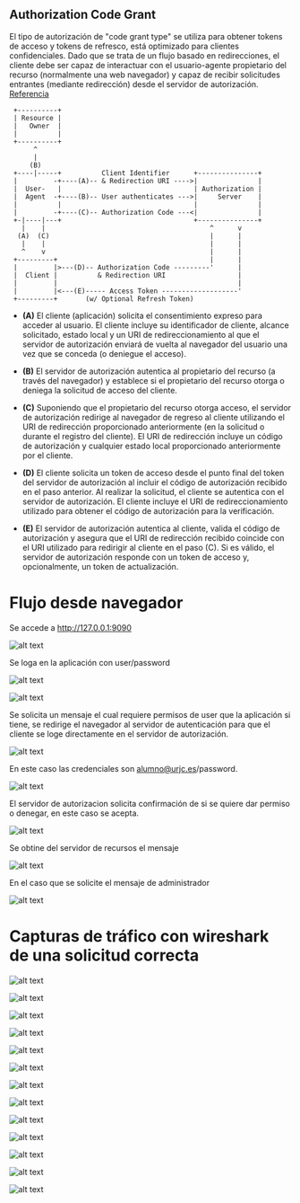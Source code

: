 ## Authorization Code Grant

El tipo de autorización de "code grant type" se utiliza para obtener tokens de acceso y tokens de refresco, está optimizado para clientes confidenciales.
Dado que se trata de un flujo basado en redirecciones, el cliente debe ser capaz de interactuar con el usuario-agente propietario del recurso (normalmente una web navegador) y capaz de recibir solicitudes entrantes (mediante redirección) desde el servidor de autorización. 
[Referencia](https://tools.ietf.org/html/rfc6749#section-4.1)

     +----------+
     | Resource |
     |   Owner  |
     |          |
     +----------+
          ^
          |
         (B)
     +----|-----+          Client Identifier      +---------------+
     |         -+----(A)-- & Redirection URI ---->|               |
     |  User-   |                                 | Authorization |
     |  Agent  -+----(B)-- User authenticates --->|     Server    |
     |          |                                 |               |
     |         -+----(C)-- Authorization Code ---<|               |
     +-|----|---+                                 +---------------+
       |    |                                         ^      v
      (A)  (C)                                        |      |
       |    |                                         |      |
       ^    v                                         |      |
     +---------+                                      |      |
     |         |>---(D)-- Authorization Code ---------'      |
     |  Client |          & Redirection URI                  |
     |         |                                             |
     |         |<---(E)----- Access Token -------------------'
     +---------+       (w/ Optional Refresh Token)

 
 - **(A)** El cliente (aplicación) solicita el consentimiento expreso para acceder al usuario. El cliente incluye su identificador de cliente, alcance solicitado, estado local y un URI de redireccionamiento al que el servidor de autorización enviará de vuelta al navegador del usuario una vez que se conceda (o deniegue el acceso). 

 - **(B)** El servidor de autorización autentica al propietario del recurso (a través del navegador) y establece si el propietario del recurso otorga o deniega la solicitud de acceso del cliente.

 - **(C)** Suponiendo que el propietario del recurso otorga acceso, el servidor de autorización redirige al navegador de regreso al cliente utilizando el URI de redirección proporcionado anteriormente (en la solicitud o durante el registro del cliente). El URI de redirección incluye un código de autorización y cualquier estado local proporcionado anteriormente por el cliente. 

 - **(D)** El cliente solicita un token de acceso desde el punto final del token del servidor de autorización al incluir el código de autorización recibido en el paso anterior. Al realizar la solicitud, el cliente se autentica con el servidor de autorización. El cliente incluye el URI de redireccionamiento utilizado para obtener el código de autorización para la verificación. 

 - **(E)** El servidor de autorización autentica al cliente, valida el código de autorización y asegura que el URI de redirección recibido coincide con el URI utilizado para redirigir al cliente en el paso (C). Si es válido, el servidor de autorización responde con un token de acceso y, opcionalmente, un token de actualización.
 
 
 # Flujo desde navegador
 Se accede a http://127.0.0.1:9090
 
 ![alt text](./doc/clientApp01.png "App-01")
 
 Se loga en la aplicación con user/password
 
 ![alt text](./doc/clientApp02.png "App-02")
 
 ![alt text](./doc/clientApp03.png "App-03")
 
 Se solicita un mensaje el cual requiere permisos de user que la aplicación si tiene, se redirige el navegador al servidor de autenticación para que el cliente se loge directamente en el servidor de autorización.
 
 ![alt text](./doc/clientApp04.png "App-04")
 
 En este caso las credenciales son alumno@urjc.es/password.
  
 ![alt text](./doc/clientApp05.png "App-05")
 
 El servidor de autorizacion solicita confirmación de si se quiere dar permiso o denegar, en este caso se acepta.
 
 ![alt text](./doc/clientApp06.png "App-06")
 
 Se obtine del servidor de recursos el mensaje
  
 ![alt text](./doc/clientApp07.png "App-07")
 
 En el caso que se solicite el mensaje de administrador
 
 ![alt text](./doc/clientApp08.png "App-08")
 
 # Capturas de tráfico con wireshark de una solicitud correcta
 
![alt text](./doc/wireFlow01.png "flow")

![alt text](./doc/wireFlow02.png "flow")

![alt text](./doc/wireFlow03.png "flow")

![alt text](./doc/wireFlow04.png "flow")

![alt text](./doc/wireFlow05.png "flow")

![alt text](./doc/wireFlow06.png "flow")

![alt text](./doc/wireFlow07.png "flow")

![alt text](./doc/wireFlow08.png "flow")

![alt text](./doc/wireFlow09.png "flow")

![alt text](./doc/wireFlow10.png "flow")

![alt text](./doc/wireFlow11.png "flow")

![alt text](./doc/wireFlow12.png "flow")

![alt text](./doc/wireFlow13.png "flow")